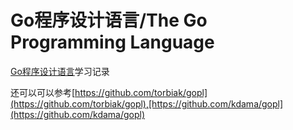 # Go程序设计语言/The Go Programming Language

[Go程序设计语言](https://book.douban.com/subject/27044219/)学习记录

还可以可以参考[https://github.com/torbiak/gopl](https://github.com/torbiak/gopl),[https://github.com/kdama/gopl](https://github.com/kdama/gopl)
